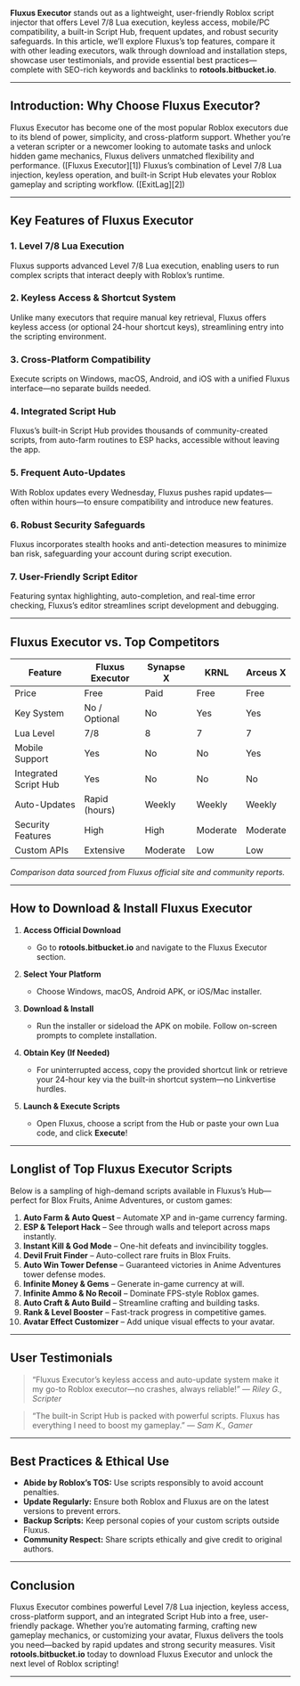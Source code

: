 **Fluxus Executor** stands out as a lightweight, user-friendly Roblox script injector that offers Level 7/8 Lua execution, keyless access, mobile/PC compatibility, a built-in Script Hub, frequent updates, and robust security safeguards. In this article, we’ll explore Fluxus’s top features, compare it with other leading executors, walk through download and installation steps, showcase user testimonials, and provide essential best practices—complete with SEO-rich keywords and backlinks to **rotools.bitbucket.io**.

---

## Introduction: Why Choose Fluxus Executor?

Fluxus Executor has become one of the most popular Roblox executors due to its blend of power, simplicity, and cross-platform support. Whether you’re a veteran scripter or a newcomer looking to automate tasks and unlock hidden game mechanics, Fluxus delivers unmatched flexibility and performance. ([Fluxus Executor][1]) Fluxus’s combination of Level 7/8 Lua injection, keyless operation, and built-in Script Hub elevates your Roblox gameplay and scripting workflow. ([ExitLag][2])

---

## Key Features of Fluxus Executor

### 1. Level 7/8 Lua Execution

Fluxus supports advanced Level 7/8 Lua execution, enabling users to run complex scripts that interact deeply with Roblox’s runtime.

### 2. Keyless Access & Shortcut System

Unlike many executors that require manual key retrieval, Fluxus offers keyless access (or optional 24-hour shortcut keys), streamlining entry into the scripting environment.

### 3. Cross-Platform Compatibility

Execute scripts on Windows, macOS, Android, and iOS with a unified Fluxus interface—no separate builds needed.

### 4. Integrated Script Hub

Fluxus’s built-in Script Hub provides thousands of community-created scripts, from auto-farm routines to ESP hacks, accessible without leaving the app. 

### 5. Frequent Auto-Updates

With Roblox updates every Wednesday, Fluxus pushes rapid updates—often within hours—to ensure compatibility and introduce new features.

### 6. Robust Security Safeguards

Fluxus incorporates stealth hooks and anti-detection measures to minimize ban risk, safeguarding your account during script execution. 

### 7. User-Friendly Script Editor

Featuring syntax highlighting, auto-completion, and real-time error checking, Fluxus’s editor streamlines script development and debugging. 

---

## Fluxus Executor vs. Top Competitors

| Feature               | **Fluxus Executor** | Synapse X | KRNL     | Arceus X |
| --------------------- | ------------------- | --------- | -------- | -------- |
| Price                 | Free                | Paid      | Free     | Free     |
| Key System            | No / Optional       | No        | Yes      | Yes      |
| Lua Level             | 7/8                 | 8         | 7        | 7        |
| Mobile Support        | Yes                 | No        | No       | Yes      |
| Integrated Script Hub | Yes                 | No        | No       | No       |
| Auto-Updates          | Rapid (hours)       | Weekly    | Weekly   | Weekly   |
| Security Features     | High                | High      | Moderate | Moderate |
| Custom APIs           | Extensive           | Moderate  | Low      | Low      |

*Comparison data sourced from Fluxus official site and community reports.*

---

## How to Download & Install Fluxus Executor

1. **Access Official Download**

   * Go to **rotools.bitbucket.io** and navigate to the Fluxus Executor section.

2. **Select Your Platform**

   * Choose Windows, macOS, Android APK, or iOS/Mac installer.

3. **Download & Install**

   * Run the installer or sideload the APK on mobile. Follow on-screen prompts to complete installation.

4. **Obtain Key (If Needed)**

   * For uninterrupted access, copy the provided shortcut link or retrieve your 24-hour key via the built-in shortcut system—no Linkvertise hurdles.

5. **Launch & Execute Scripts**

   * Open Fluxus, choose a script from the Hub or paste your own Lua code, and click **Execute**!

---

## Longlist of Top Fluxus Executor Scripts

Below is a sampling of high-demand scripts available in Fluxus’s Hub—perfect for Blox Fruits, Anime Adventures, or custom games:

1. **Auto Farm & Auto Quest** – Automate XP and in-game currency farming.
2. **ESP & Teleport Hack** – See through walls and teleport across maps instantly.
3. **Instant Kill & God Mode** – One-hit defeats and invincibility toggles. 
4. **Devil Fruit Finder** – Auto-collect rare fruits in Blox Fruits. 
5. **Auto Win Tower Defense** – Guaranteed victories in Anime Adventures tower defense modes. 
6. **Infinite Money & Gems** – Generate in-game currency at will. 
7. **Infinite Ammo & No Recoil** – Dominate FPS-style Roblox games.
8. **Auto Craft & Auto Build** – Streamline crafting and building tasks. 
9. **Rank & Level Booster** – Fast-track progress in competitive games.
10. **Avatar Effect Customizer** – Add unique visual effects to your avatar. 

---

## User Testimonials

> “Fluxus Executor’s keyless access and auto-update system make it my go-to Roblox executor—no crashes, always reliable!”
> — *Riley G., Scripter*

> “The built-in Script Hub is packed with powerful scripts. Fluxus has everything I need to boost my gameplay.”
> — *Sam K., Gamer* 

---

## Best Practices & Ethical Use

* **Abide by Roblox’s TOS:** Use scripts responsibly to avoid account penalties.
* **Update Regularly:** Ensure both Roblox and Fluxus are on the latest versions to prevent errors.
* **Backup Scripts:** Keep personal copies of your custom scripts outside Fluxus.
* **Community Respect:** Share scripts ethically and give credit to original authors.

---

## Conclusion

Fluxus Executor combines powerful Level 7/8 Lua injection, keyless access, cross-platform support, and an integrated Script Hub into a free, user-friendly package. Whether you’re automating farming, crafting new gameplay mechanics, or customizing your avatar, Fluxus delivers the tools you need—backed by rapid updates and strong security measures. Visit **rotools.bitbucket.io** today to download Fluxus Executor and unlock the next level of Roblox scripting!

---
